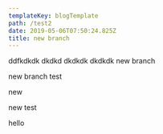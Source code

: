 ```yaml
---
templateKey: blogTemplate
path: /test2
date: 2019-05-06T07:50:24.825Z
title: new branch
---
```

ddfkdkdk
dkdkd
dkdkdk
dkdkdk
new branch

new branch test

new


new test




hello

